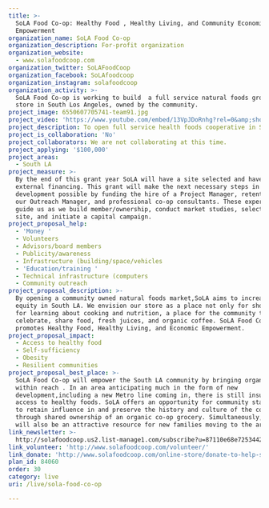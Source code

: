```yaml
---
title: >-
  SoLA Food Co-op: Healthy Food , Healthy Living, and Community Economic
  Empowerment
organization_name: SoLA Food Co-op
organization_description: For-profit organization
organization_website:
  - www.solafoodcoop.com
organization_twitter: SoLAFoodCoop
organization_facebook: SoLAfoodcoop
organization_instagram: solafoodcoop
organization_activity: >-
  SoLA Food Co-op is working to build  a full service natural foods grocery
  store in South Los Angeles, owned by the community.
project_image: 6550607705741-team91.jpg
project_video: 'https://www.youtube.com/embed/13VpJDoRnhg?rel=0&amp;showinfo=0'
project_description: To open full service health foods cooperative in South LA
project_is_collaboration: 'No'
project_collaborators: We are not collaborating at this time.
project_applying: '$100,000'
project_areas:
  - South LA
project_measure: >-
  By the end of this grant year SoLA will have a site selected and have begun
  external financing. This grant will make the next necessary steps in our
  development possible by funding the hire of a Project Manager, retention of
  our Outreach Manager, and professional co-op consultants. These experts will
  guide us as we build member/ownership, conduct market studies, select the
  site, and initiate a capital campaign.
project_proposal_help:
  - 'Money '
  - Volunteers
  - Advisors/board members
  - Publicity/awareness
  - Infrastructure (building/space/vehicles
  - 'Education/training '
  - Technical infrastructure (computers
  - Community outreach
project_proposal_description: >-
  By opening a community owned natural foods market,SoLA aims to increase food
  equity in South LA. We envision our store as a place not only for shopping but
  for learning about cooking and nutrition, a place for the community to gather,
  celebrate, share food, fresh juices, and organic coffee. SoLA Food Co-op
  promotes Healthy Food, Healthy Living, and Economic Empowerment.
project_proposal_impact:
  - Access to healthy food
  - Self-sufficiency
  - Obesity
  - Resilient communities
project_proposal_best_place: >-
  SoLA Food Co-op will empower the South LA community by bringing organic foods
  within reach . In an area anticipating much in the form of new
  development,including a new Metro line coming in, there is still insufficient
  access to healthy foods. SoLA offers an opportunity for community stakeholders
  to retain influence in and preserve the history and culture of the community
  through shared ownership of an organic co-op grocery. Simultaneously, SoLA
  will also be an attractive resource for new families moving to the area.
link_newsletter: >-
  http://solafoodcoop.us2.list-manage1.com/subscribe?u=87110e68e7253442d74dd134b&id=181afeb792
link_volunteer: 'http://www.solafoodcoop.com/volunteer/'
link_donate: 'http://www.solafoodcoop.com/online-store/donate-to-help-sola-operate/'
plan_id: 84060
order: 30
category: live
uri: /live/sola-food-co-op

---
```

